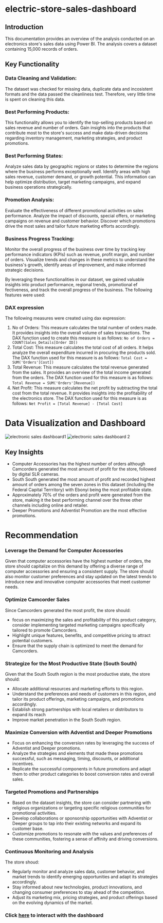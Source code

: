 # electric-store-sales-dashboard
## Introduction
This documentation provides an overview of the analysis conducted on an electronics store's sales data using Power BI. The analysis covers a dataset containing 15,000 records of orders.
## Key Functionality
### Data Cleaning and Validation:
The dataset was checked for missing data, duplicate data and incosistent formats and the data passed the cleanliness test. Therefore, very little time is spent on cleaning this data. 
### Best Performing Products: 
This functionality allows you to identify the top-selling products based on sales revenue and number of orders. Gain insights into the products that contribute most to the store's success and make data-driven decisions regarding inventory management, marketing strategies, and product promotions.

### Best Performing States: 
Analyze sales data by geographic regions or states to determine the regions where the business performs exceptionally well. Identify areas with high sales revenue, customer demand, or growth potential. This information can help optimize distribution, target marketing campaigns, and expand business operations strategically.

### Promotion Analysis: 
Evaluate the effectiveness of different promotional activities on sales performance. Analyze the impact of discounts, special offers, or marketing campaigns on revenue and customer behavior. Discover which promotions drive the most sales and tailor future marketing efforts accordingly.

### Business Progress Tracking: 
Monitor the overall progress of the business over time by tracking key performance indicators (KPIs) such as revenue, profit margin, and number of orders. Visualize trends and changes in these metrics to understand the business's growth, identify areas of improvement, and make informed strategic decisions.

By leveraging these functionalities in our dataset, we gained valuable insights into product performance, regional trends, promotional ef
fectiveness, and track the overall progress of the business. The following features were used:
### DAX expression
The following measures were created using dax expression:
1. No of Orders: This measure calculates the total number of orders made. It provides insights into the overall volume of sales transactions. The DAX function used to create this measure is as follows:
```No of Orders = COUNT(Sales_Details[Order ID])```
2. Total Cost: This measure calculates the total cost of all orders. It helps analyze the overall expenditure incurred in procuring the products sold. The DAX function used for this measure is as follows: `Total Cost = SUM('Orders'[Cost])`
3. Total Revenue: This measure calculates the total revenue generated from the sales. It provides an overview of the total income generated from the orders. The DAX function used for this measure is as follows: `Total Revenue = SUM('Orders'[Revenue])`
4. Net Profit: This measure calculates the net profit by subtracting the total cost from the total revenue. It provides insights into the profitability of the electronics store. The DAX function used for this measure is as follows:
`Net Profit = [Total Revenue] - [Total Cost]`
# Data Visualization and Dashboard
![electronic sales dashboard1](https://github.com/saintgokex/electric-store-sales-dashboard/blob/main/electronic%20sales%20dashboard%201.png)
![electronic sales dashboard 2](https://github.com/saintgokex/electric-store-sales-dashboard/blob/main/electronic%20sales%20dashboard%202.png)
## Key Insights
* Computer Accessories has the highest number of orders although Camcorders generated the most amount of profit for the store, followed by digital SLR cameras.
* South South generated the most amount of profit and recorded highest amount of orders among the seven zones in this dataset (including the Federal Capital Terrritory) with Ebonyi being the most profitable state. 
* Approximately 70% of the orders and profit were generated from the store, making it the best performing channel over the three other channels including online and retailer. 
* Deeper Promotions and Adventist Promotion are the most effective promotions.
# Recommendation
### Leverage the Demand for Computer Accessories
Given that computer accessories have the highest number of orders, the store should capitalize on this demand by offering a diverse range of computer accessories and ensuring a consistent supply. The store should also monitor customer preferences and stay updated on the latest trends to introduce new and innovative computer accessories that meet customer needs.

### Optimize Camcorder Sales 
Since Camcorders generated the most profit, the store should:
* focus on maximizing the sales and profitability of this product category, consider implementing targeted marketing campaigns specifically tailored to promote Camcorders.
* Highlight unique features, benefits, and competitive pricing to attract potential customers. 
* Ensure that the supply chain is optimized to meet the demand for Camcorders.

### Strategize for the Most Productive State (South South) 
Given that the South South region is the most productive state, the store should: 
* Allocate additional resources and marketing efforts to this region. 
* Understand the preferences and needs of customers in this region, and tailor its product offerings, marketing campaigns, and promotions accordingly. 
* Establish strong partnerships with local retailers or distributors to expand its reach 
* Improve market penetration in the South South region.

### Maximize Conversion with Adventist and Deeper Promotions
* Focus on enhancing the conversion rates by leveraging the success of Adventist and Deeper promotions. 
* Analyze the strategies and elements that made these promotions successful, such as messaging, timing, discounts, or additional incentives. 
* Replicate the successful components in future promotions and adapt them to other product categories to boost conversion rates and overall sales.

### Targeted Promotions and Partnerships 
* Based on the dataset insights, the store can consider partnering with religious organizations or targeting specific religious communities for promotional activities. 
* Develop collaborations or sponsorship opportunities with Adventist or Deeper groups to tap into their existing networks and expand its customer base. 
* Customize promotions to resonate with the values and preferences of these communities, fostering a sense of affinity and driving conversions.

### Continuous Monitoring and Analysis 
The store shoud:
* Regularly monitor and analyze sales data, customer behavior, and market trends to identify emerging opportunities and adapt its strategies accordingly. 
* Stay informed about new technologies, product innovations, and changing consumer preferences to stay ahead of the competition. 
* Adjust its marketing mix, pricing strategies, and product offerings based on the evolving dynamics of the market.
### Click [here](https://app.powerbi.com/groups/me/reports/b7133a87-91ab-4668-bd46-a4bfcbbc985c/ReportSectionbb9e9410e95be6185c70?bookmarkGuid=e90823d6-9cd4-4457-ba83-1d78d78c73ef&bookmarkUsage=1&ctid=66b3f0c2-8bc6-451e-9603-986f618ae682&portalSessionId=2dbb8416-c5b5-4bbd-bf61-1061e7c4d5f9&fromEntryPoint=export) to interact with the dashboard
